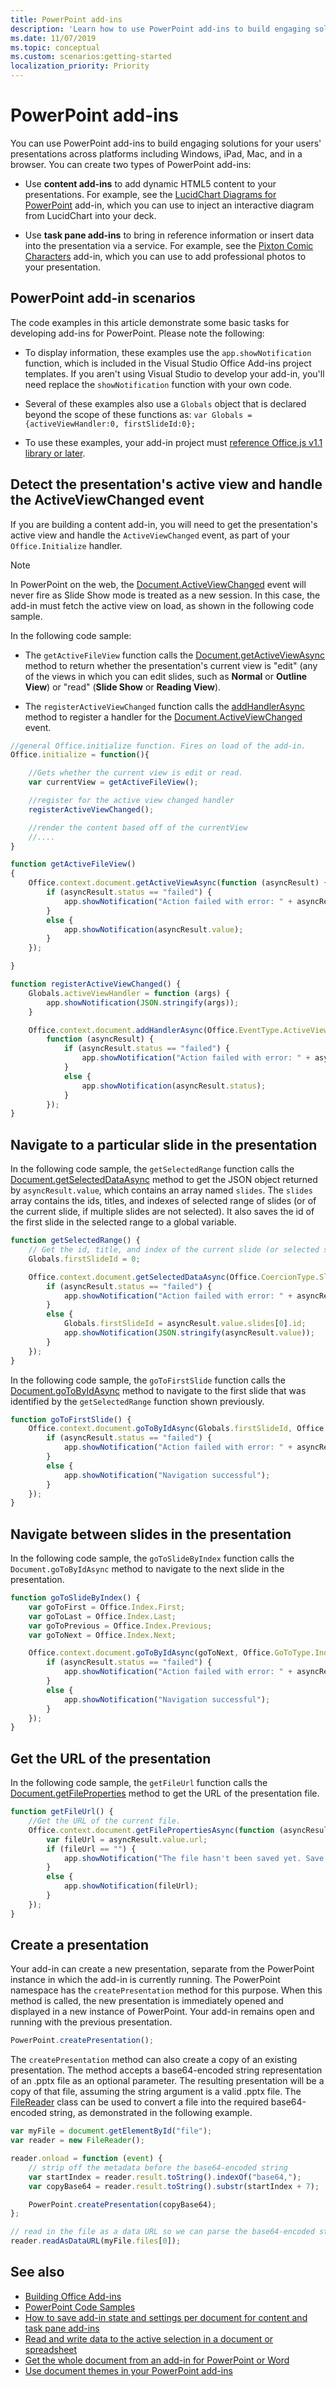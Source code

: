```yaml
---
title: PowerPoint add-ins
description: 'Learn how to use PowerPoint add-ins to build engaging solutions for presentations across platforms including Windows, iPad, Mac, and in a browser'
ms.date: 11/07/2019
ms.topic: conceptual
ms.custom: scenarios:getting-started
localization_priority: Priority
---
```


# PowerPoint add-ins

You can use PowerPoint add-ins to build engaging solutions for your users' presentations across platforms including Windows, iPad, Mac, and in a browser. You can create two types of PowerPoint add-ins:

- Use **content add-ins** to add dynamic HTML5 content to your presentations. For example, see the [LucidChart Diagrams for PowerPoint](https://appsource.microsoft.com/product/office/WA104380117) add-in, which you can use to inject an interactive diagram from LucidChart into your deck.

- Use **task pane add-ins** to bring in reference information or insert data into the presentation via a service. For example, see the [Pixton Comic Characters](https://appsource.microsoft.com/product/office/WA104380907) add-in, which you can use to add professional photos to your presentation.

## PowerPoint add-in scenarios

The code examples in this article demonstrate some basic tasks for developing add-ins for PowerPoint. Please note the following:

- To display information, these examples use the `app.showNotification` function, which is included in the Visual Studio Office Add-ins project templates. If you aren't using Visual Studio to develop your add-in, you'll need replace the `showNotification` function with your own code.

- Several of these examples also use a `Globals` object that is declared beyond the scope of these functions as:
    `var Globals = {activeViewHandler:0, firstSlideId:0};`

- To use these examples, your add-in project must [reference Office.js v1.1 library or later](../develop/referencing-the-javascript-api-for-office-library-from-its-cdn.md).

## Detect the presentation's active view and handle the ActiveViewChanged event

If you are building a content add-in, you will need to get the presentation's active view and handle the `ActiveViewChanged` event, as part of your `Office.Initialize` handler.

> [!NOTE]
> In PowerPoint on the web, the [Document.ActiveViewChanged](/javascript/api/office/office.document) event will never fire as Slide Show mode is treated as a new session. In this case, the add-in must fetch the active view on load, as shown in the following code sample.

In the following code sample:

- The  `getActiveFileView` function calls the [Document.getActiveViewAsync](/javascript/api/office/office.document#getactiveviewasync-options--callback-) method to return whether the presentation's current view is "edit" (any of the views in which you can edit slides, such as **Normal** or **Outline View**) or "read" (**Slide Show** or **Reading View**).

- The  `registerActiveViewChanged` function calls the [addHandlerAsync](/javascript/api/office/office.document#addhandlerasync-eventtype--handler--options--callback-) method to register a handler for the [Document.ActiveViewChanged](/javascript/api/office/office.document) event.


```js
//general Office.initialize function. Fires on load of the add-in.
Office.initialize = function(){

    //Gets whether the current view is edit or read.
    var currentView = getActiveFileView();

    //register for the active view changed handler
    registerActiveViewChanged();

    //render the content based off of the currentView
    //....
}

function getActiveFileView()
{
    Office.context.document.getActiveViewAsync(function (asyncResult) {
        if (asyncResult.status == "failed") {
            app.showNotification("Action failed with error: " + asyncResult.error.message);
        }
        else {
            app.showNotification(asyncResult.value);
        }
    });

}

function registerActiveViewChanged() {
    Globals.activeViewHandler = function (args) {
        app.showNotification(JSON.stringify(args));
    }

    Office.context.document.addHandlerAsync(Office.EventType.ActiveViewChanged, Globals.activeViewHandler,
        function (asyncResult) {
            if (asyncResult.status == "failed") {
                app.showNotification("Action failed with error: " + asyncResult.error.message);
            }
            else {
                app.showNotification(asyncResult.status);
            }
        });
}
```

## Navigate to a particular slide in the presentation

In the following code sample, the `getSelectedRange` function calls the [Document.getSelectedDataAsync](/javascript/api/office/office.document#getselecteddataasync-coerciontype--options--callback-) method to get the JSON object returned by `asyncResult.value`, which contains an array named `slides`. The `slides` array contains the ids, titles, and indexes of selected range of slides (or of the current slide, if multiple slides are not selected). It also saves the id of the first slide in the selected range to a global variable.

```js
function getSelectedRange() {
    // Get the id, title, and index of the current slide (or selected slides) and store the first slide id */
    Globals.firstSlideId = 0;

    Office.context.document.getSelectedDataAsync(Office.CoercionType.SlideRange, function (asyncResult) {
        if (asyncResult.status == "failed") {
            app.showNotification("Action failed with error: " + asyncResult.error.message);
        }
        else {
            Globals.firstSlideId = asyncResult.value.slides[0].id;
            app.showNotification(JSON.stringify(asyncResult.value));
        }
    });
}
```

In the following code sample, the `goToFirstSlide` function calls the [Document.goToByIdAsync](/javascript/api/office/office.document#gotobyidasync-id--gototype--options--callback-) method to navigate to the first slide that was identified by the `getSelectedRange` function shown previously.

```js
function goToFirstSlide() {
    Office.context.document.goToByIdAsync(Globals.firstSlideId, Office.GoToType.Slide, function (asyncResult) {
        if (asyncResult.status == "failed") {
            app.showNotification("Action failed with error: " + asyncResult.error.message);
        }
        else {
            app.showNotification("Navigation successful");
        }
    });
}
```

## Navigate between slides in the presentation

In the following code sample, the `goToSlideByIndex` function calls the `Document.goToByIdAsync` method to navigate to the next slide in the presentation.

```js
function goToSlideByIndex() {
    var goToFirst = Office.Index.First;
    var goToLast = Office.Index.Last;
    var goToPrevious = Office.Index.Previous;
    var goToNext = Office.Index.Next;

    Office.context.document.goToByIdAsync(goToNext, Office.GoToType.Index, function (asyncResult) {
        if (asyncResult.status == "failed") {
            app.showNotification("Action failed with error: " + asyncResult.error.message);
        }
        else {
            app.showNotification("Navigation successful");
        }
    });
}
```

## Get the URL of the presentation

In the following code sample, the  `getFileUrl` function calls the [Document.getFileProperties](/javascript/api/office/office.document#getfilepropertiesasync-options--callback-) method to get the URL of the presentation file.

```js
function getFileUrl() {
    //Get the URL of the current file.
    Office.context.document.getFilePropertiesAsync(function (asyncResult) {
        var fileUrl = asyncResult.value.url;
        if (fileUrl == "") {
            app.showNotification("The file hasn't been saved yet. Save the file and try again");
        }
        else {
            app.showNotification(fileUrl);
        }
    });
}
```

## Create a presentation

Your add-in can create a new presentation, separate from the PowerPoint instance in which the add-in is currently running. The PowerPoint namespace has the `createPresentation` method for this purpose. When this method is called, the new presentation is immediately opened and displayed in a new instance of PowerPoint. Your add-in remains open and running with the previous presentation.

```js
PowerPoint.createPresentation();
```

The `createPresentation` method can also create a copy of an existing presentation. The method accepts a base64-encoded string representation of an .pptx file as an optional parameter. The resulting presentation will be a copy of that file, assuming the string argument is a valid .pptx file. The [FileReader](https://developer.mozilla.org/docs/Web/API/FileReader) class can be used to convert a file into the required base64-encoded string, as demonstrated in the following example.

```js
var myFile = document.getElementById("file");
var reader = new FileReader();

reader.onload = function (event) {
    // strip off the metadata before the base64-encoded string
    var startIndex = reader.result.toString().indexOf("base64,");
    var copyBase64 = reader.result.toString().substr(startIndex + 7);

    PowerPoint.createPresentation(copyBase64);
};

// read in the file as a data URL so we can parse the base64-encoded string
reader.readAsDataURL(myFile.files[0]);
```

## See also

- [Building Office Add-ins](../overview/office-add-ins-fundamentals.md)
- [PowerPoint Code Samples](https://developer.microsoft.com/office/gallery/?filterBy=Samples,PowerPoint)
- [How to save add-in state and settings per document for content and task pane add-ins](../develop/persisting-add-in-state-and-settings.md#how-to-save-add-in-state-and-settings-per-document-for-content-and-task-pane-add-ins)
- [Read and write data to the active selection in a document or spreadsheet](../develop/read-and-write-data-to-the-active-selection-in-a-document-or-spreadsheet.md)
- [Get the whole document from an add-in for PowerPoint or Word](../powerpoint/get-the-whole-document-from-an-add-in-for-powerpoint.md)
- [Use document themes in your PowerPoint add-ins](use-document-themes-in-your-powerpoint-add-ins.md)
